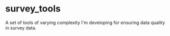 # survey_tools
A set of tools of varying complexity I'm developing for ensuring data quality in survey data.
